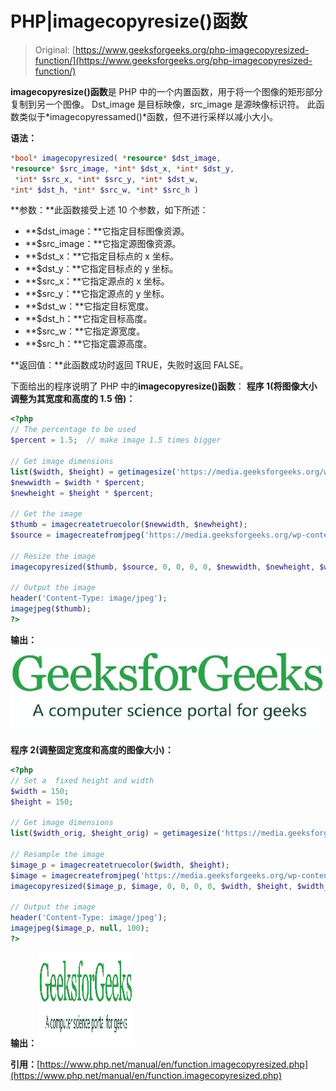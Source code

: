 # PHP|imagecopyresize()函数

> Original: [https://www.geeksforgeeks.org/php-imagecopyresized-function/](https://www.geeksforgeeks.org/php-imagecopyresized-function/)

**imagecopyresize()函数**是 PHP 中的一个内置函数，用于将一个图像的矩形部分复制到另一个图像。 Dst_image 是目标映像，src_image 是源映像标识符。 此函数类似于*imagecopyressamed()*函数，但不进行采样以减小大小。

**语法：**

```php
*bool* imagecopyresized( *resource* $dst_image, 
*resource* $src_image, *int* $dst_x, *int* $dst_y,
 *int* $src_x, *int* $src_y, *int* $dst_w, 
*int* $dst_h, *int* $src_w, *int* $src_h )
```

**参数：**此函数接受上述 10 个参数，如下所述：

*   **$dst_image：**它指定目标图像资源。
*   **$src_image：**它指定源图像资源。
*   **$dst_x：**它指定目标点的 x 坐标。
*   **$dst_y：**它指定目标点的 y 坐标。
*   **$src_x：**它指定源点的 x 坐标。
*   **$src_y：**它指定源点的 y 坐标。
*   **$dst_w：**它指定目标宽度。
*   **$dst_h：**它指定目标高度。
*   **$src_w：**它指定源宽度。
*   **$src_h：**它指定震源高度。

**返回值：**此函数成功时返回 TRUE，失败时返回 FALSE。

下面给出的程序说明了 PHP 中的**imagecopyresize()函数**：
**程序 1(将图像大小调整为其宽度和高度的 1.5 倍)：**

```php
<?php
// The percentage to be used
$percent = 1.5;  // make image 1.5 times bigger

// Get image dimensions
list($width, $height) = getimagesize('https://media.geeksforgeeks.org/wp-content/uploads/20200123100652/geeksforgeeks12.jpg');
$newwidth = $width * $percent;
$newheight = $height * $percent;

// Get the image
$thumb = imagecreatetruecolor($newwidth, $newheight);
$source = imagecreatefromjpeg('https://media.geeksforgeeks.org/wp-content/uploads/20200123100652/geeksforgeeks12.jpg');

// Resize the image
imagecopyresized($thumb, $source, 0, 0, 0, 0, $newwidth, $newheight, $width, $height);

// Output the image
header('Content-Type: image/jpeg');
imagejpeg($thumb);
?>
```

**输出：**
![](img/2f27202d8c317f31958701427f3af134.png)

**程序 2(调整固定宽度和高度的图像大小)：**

```php
<?php
// Set a  fixed height and width
$width = 150;
$height = 150;

// Get image dimensions
list($width_orig, $height_orig) = getimagesize('https://media.geeksforgeeks.org/wp-content/uploads/20200123100652/geeksforgeeks12.jpg');

// Resample the image
$image_p = imagecreatetruecolor($width, $height);
$image = imagecreatefromjpeg('https://media.geeksforgeeks.org/wp-content/uploads/20200123100652/geeksforgeeks12.jpg');
imagecopyresized($image_p, $image, 0, 0, 0, 0, $width, $height, $width_orig, $height_orig);

// Output the image
header('Content-Type: image/jpeg');
imagejpeg($image_p, null, 100);
?>
```

**输出：**
![](img/9162c11a03a42d497b096b8dc8fe8ef8.png)

**引用：**[https://www.php.net/manual/en/function.imagecopyresized.php](https://www.php.net/manual/en/function.imagecopyresized.php)